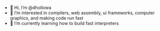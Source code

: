 - 👋 Hi, I’m @dhollowa
- 👀 I’m interested in compilers, web assembly, ui frameworks, computer graphics, and making code run fast
- 🌱 I’m currently learning how to build fast interpreters
